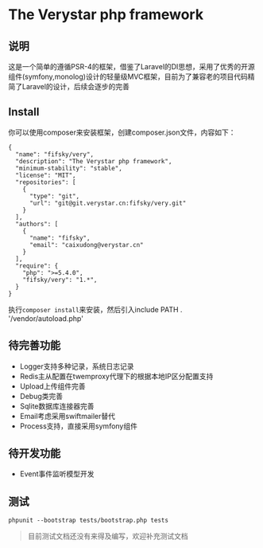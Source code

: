 # The Verystar php framework

## 说明
这是一个简单的遵循PSR-4的框架，借鉴了Laravel的DI思想，采用了优秀的开源组件(symfony,monolog)设计的轻量级MVC框架，目前为了兼容老的项目代码精简了Laravel的设计，后续会逐步的完善

## Install

你可以使用composer来安装框架，创建composer.json文件，内容如下：

```
{
  "name": "fifsky/very",
  "description": "The Verystar php framework",
  "minimum-stability": "stable",
  "license": "MIT",
  "repositories": [
    {
      "type": "git",
      "url": "git@git.verystar.cn:fifsky/very.git"
    }
  ],
  "authors": [
    {
      "name": "fifsky",
      "email": "caixudong@verystar.cn"
    }
  ],
  "require": {
    "php": ">=5.4.0",
    "fifsky/very": "1.*",
  }
}

```

执行`composer install`来安装，然后引入include PATH . '/vendor/autoload.php'

## 待完善功能

- Logger支持多种记录，系统日志记录
- Redis主从配置在twemproxy代理下的根据本地IP区分配置支持
- Upload上传组件完善
- Debug类完善
- Sqlite数据库连接器完善
- Email考虑采用swiftmailer替代
- Process支持，直接采用symfony组件

## 待开发功能

- Event事件监听模型开发

## 测试

```
phpunit --bootstrap tests/bootstrap.php tests
```

> 目前测试文档还没有来得及编写，欢迎补充测试文档